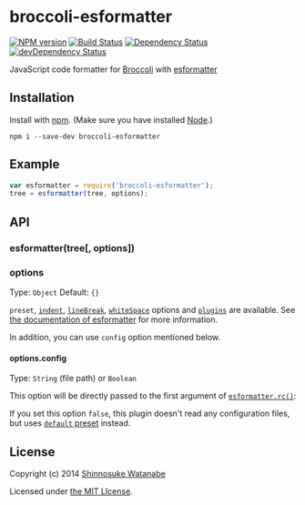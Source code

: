# broccoli-esformatter

[![NPM version](https://badge.fury.io/js/broccoli-esformatter.svg)](http://badge.fury.io/js/broccoli-esformatter)
[![Build Status](https://travis-ci.org/shinnn/broccoli-esformatter.svg?branch=master)](https://travis-ci.org/shinnn/broccoli-esformatter)
[![Dependency Status](https://david-dm.org/shinnn/broccoli-esformatter.svg)](https://david-dm.org/shinnn/broccoli-esformatter)
[![devDependency Status](https://david-dm.org/shinnn/broccoli-esformatter/dev-status.svg)](https://david-dm.org/shinnn/broccoli-esformatter#info=devDependencies)

JavaScript code formatter for [Broccoli](https://github.com/joliss/broccoli) with [esformatter](https://github.com/millermedeiros/esformatter)

## Installation

Install with [npm](https://github.com/npm/npm#npm1----node-package-manager). (Make sure you have installed [Node](http://nodejs.org/).)

```
npm i --save-dev broccoli-esformatter
```

## Example

```javascript
var esformatter = require('broccoli-esformatter');
tree = esformatter(tree, options);
```

## API

### esformatter(tree[, options])

### options

Type: `Object` Default: `{}`

`preset`, [`indent`](https://github.com/millermedeiros/esformatter#indent), [`lineBreak`][linebreak_and_whitespace], [`whiteSpace`][linebreak_and_whitespace] options and [`plugins`](https://github.com/millermedeiros/esformatter#plugins) are available. See [the documentation of esformatter](https://github.com/millermedeiros/esformatter#configuration) for more information.

In addition, you can use `config` option mentioned below.

#### options.config

Type: `String` (file path) or `Boolean`

This option will be directly passed to the first argument of [`esformatter.rc()`](https://github.com/millermedeiros/esformatter#esformatterrcfilepath-customoptionsobject):

If you set this option `false`, this plugin doesn't read any configuration files, but uses [`default` preset](https://github.com/millermedeiros/esformatter/blob/master/lib/preset/default.json) instead.

## License

Copyright (c) 2014 [Shinnosuke Watanabe](https://github.com/shinnn)

Licensed under [the MIT LIcense](./LICENSE).

[linebreak_and_whitespace]: https://github.com/millermedeiros/esformatter#linebreak-and-whitespace
